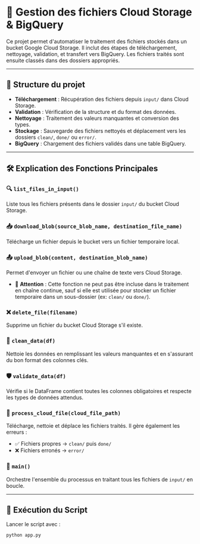 # 📘 Gestion des fichiers Cloud Storage & BigQuery

Ce projet permet d'automatiser le traitement des fichiers stockés dans un bucket Google Cloud Storage. Il inclut des étapes de téléchargement, nettoyage, validation, et transfert vers BigQuery. Les fichiers traités sont ensuite classés dans des dossiers appropriés.

---

## 📂 Structure du projet

- **Téléchargement** : Récupération des fichiers depuis `input/` dans Cloud Storage.
- **Validation** : Vérification de la structure et du format des données.
- **Nettoyage** : Traitement des valeurs manquantes et conversion des types.
- **Stockage** : Sauvegarde des fichiers nettoyés et déplacement vers les dossiers `clean/`, `done/` ou `error/`.
- **BigQuery** : Chargement des fichiers validés dans une table BigQuery.

---

## 🛠️ Explication des Fonctions Principales

### 🔍 `list_files_in_input()`
Liste tous les fichiers présents dans le dossier `input/` du bucket Cloud Storage.

### 📥 `download_blob(source_blob_name, destination_file_name)`
Télécharge un fichier depuis le bucket vers un fichier temporaire local.

### 📤 `upload_blob(content, destination_blob_name)`
Permet d'envoyer un fichier ou une chaîne de texte vers Cloud Storage.
- 📌 **Attention** : Cette fonction ne peut pas être incluse dans le traitement en chaîne continue, sauf si elle est utilisée pour stocker un fichier temporaire dans un sous-dossier (ex: `clean/` ou `done/`).

### ❌ `delete_file(filename)`
Supprime un fichier du bucket Cloud Storage s'il existe.

### 🧼 `clean_data(df)`
Nettoie les données en remplissant les valeurs manquantes et en s'assurant du bon format des colonnes clés.

### 🛡️ `validate_data(df)`
Vérifie si le DataFrame contient toutes les colonnes obligatoires et respecte les types de données attendus.

### 🔄 `process_cloud_file(cloud_file_path)`
Télécharge, nettoie et déplace les fichiers traités. Il gère également les erreurs :
- ✅ Fichiers propres -> `clean/` puis `done/`
- ❌ Fichiers erronés -> `error/`

### 🚀 `main()`
Orchestre l'ensemble du processus en traitant tous les fichiers de `input/` en boucle.

---

## 🔧 Exécution du Script

Lancer le script avec :
```sh
python app.py
